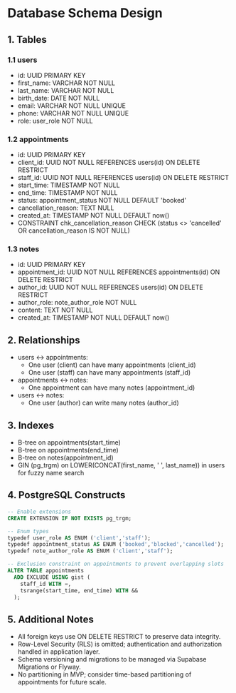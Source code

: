 # Database Schema Design

## 1. Tables

### 1.1 users
- id: UUID PRIMARY KEY
- first_name: VARCHAR NOT NULL
- last_name: VARCHAR NOT NULL
- birth_date: DATE NOT NULL
- email: VARCHAR NOT NULL UNIQUE
- phone: VARCHAR NOT NULL UNIQUE
- role: user_role NOT NULL

### 1.2 appointments
- id: UUID PRIMARY KEY
- client_id: UUID NOT NULL REFERENCES users(id) ON DELETE RESTRICT
- staff_id: UUID NOT NULL REFERENCES users(id) ON DELETE RESTRICT
- start_time: TIMESTAMP NOT NULL
- end_time: TIMESTAMP NOT NULL
- status: appointment_status NOT NULL DEFAULT 'booked'
- cancellation_reason: TEXT NULL
- created_at: TIMESTAMP NOT NULL DEFAULT now()
- CONSTRAINT chk_cancellation_reason CHECK (status <> 'cancelled' OR cancellation_reason IS NOT NULL)

### 1.3 notes
- id: UUID PRIMARY KEY
- appointment_id: UUID NOT NULL REFERENCES appointments(id) ON DELETE RESTRICT
- author_id: UUID NOT NULL REFERENCES users(id) ON DELETE RESTRICT
- author_role: note_author_role NOT NULL
- content: TEXT NOT NULL
- created_at: TIMESTAMP NOT NULL DEFAULT now()

## 2. Relationships

- users ↔ appointments:
  - One user (client) can have many appointments (client_id)
  - One user (staff) can have many appointments (staff_id)
- appointments ↔ notes:
  - One appointment can have many notes (appointment_id)
- users ↔ notes:
  - One user (author) can write many notes (author_id)

## 3. Indexes

- B-tree on appointments(start_time)
- B-tree on appointments(end_time)
- B-tree on notes(appointment_id)
- GIN (pg_trgm) on LOWER(CONCAT(first_name, ' ', last_name)) in users for fuzzy name search

## 4. PostgreSQL Constructs

```sql
-- Enable extensions
CREATE EXTENSION IF NOT EXISTS pg_trgm;

-- Enum types
typedef user_role AS ENUM ('client','staff');
typedef appointment_status AS ENUM ('booked','blocked','cancelled');
typedef note_author_role AS ENUM ('client','staff');

-- Exclusion constraint on appointments to prevent overlapping slots
ALTER TABLE appointments
  ADD EXCLUDE USING gist (
    staff_id WITH =,
    tsrange(start_time, end_time) WITH &&
  );
```

## 5. Additional Notes

- All foreign keys use ON DELETE RESTRICT to preserve data integrity.
- Row-Level Security (RLS) is omitted; authentication and authorization handled in application layer.
- Schema versioning and migrations to be managed via Supabase Migrations or Flyway.
- No partitioning in MVP; consider time-based partitioning of appointments for future scale. 